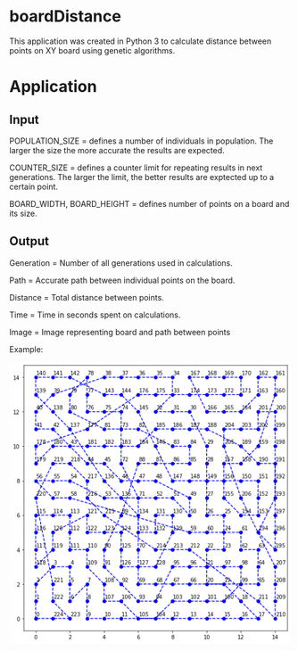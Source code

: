 # **boardDistance**

This application was created in Python 3 to calculate distance between points on XY board using genetic algorithms.

# **Application**

## **Input**

POPULATION_SIZE = defines a number of individuals in population. The larger the size the more accurate the results are expected.

COUNTER_SIZE = defines a counter limit for repeating results in next generations. The larger the limit, the better results are exptected up to a certain point.

BOARD_WIDTH, BOARD_HEIGHT = defines number of points on a board and its size.

## **Output**

Generation = Number of all generations used in calculations.

Path = Accurate path between individual points on the board.

Distance = Total distance between points.

Time = Time in seconds spent on calculations.

Image = Image representing board and path between points

Example:

![Output image example](images/outputExample.png)


